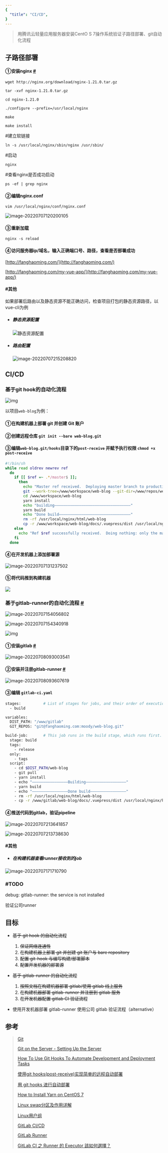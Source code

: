 ```yaml
---
{
  "title": "CI/CD",
}
---
```


> 用腾讯云轻量应用服务器安装CentO S 7操作系统验证子路径部署、git自动化流程

## 子路径部署

#### ①安装nginx [#](https://zhuanlan.zhihu.com/p/378409850)

`wget http://nginx.org/download/nginx-1.21.0.tar.gz`

`tar -xvf nginx-1.21.0.tar.gz`

`cd nginx-1.21.0 `

`./configure --prefix=/usr/local/nginx`

`make`

`make install`

#建立软链接

`ln -s /usr/local/nginx/sbin/nginx /usr/sbin/`

#启动

`nginx` 

#查看nginx是否成功启动

`ps -ef | grep nginx`

#### ②编辑nginx.conf  

`vim /usr/local/nginx/conf/nginx.conf`

![image-20220707120200105](./images/image-20220707120200105.png)

#### ③重新加载

`nginx -s reload`

#### ④访问服务器ip/域名，输入正确端口号、路径，查看是否部署成功

[http://fanghaoming.com/](http://fanghaoming.com/)

[http://fanghaoming.com/my-vue-app/](http://fanghaoming.com/my-vue-app/)

#### #其他

如果部署后路由以及静态资源不能正确访问，检查项目打包的静态资源路径，以vue-cli为例

- ##### 静态资源配置

  ![静态资源配置](./images/image-20220707215007360.png)

- ##### 路由配置

  ![image-20220707215208820](./images/image-20220707215208820.png)





## CI/CD

### 基于git hook的自动化流程

![img](./images/1090617-20181008211557402-232838726.png)

以项目`web-blog`为例：
#### ①在构建机器上部署 git 并创建 Git 账户

#### ②创建远程仓库 `git init --bare web-blog.git`

#### ③编辑`web-blog.git/hooks`目录下的`post-receive` 并赋予执行权限 `chmod +x post-receive`

```bash
#!/bin/sh
while read oldrev newrev ref
  do
    if [[ $ref =~ .*/master$ ]];
      then
        echo "Master ref received.  Deploying master branch to production..."
        git --work-tree=/www/workspace/web-blog --git-dir=/www/repos/web-blog.git checkout -f
        cd /www/workspace/web-blog
        yarn install
        echo "building——————————————————————————————————"
        yarn build
        echo "Done build————————————————————————————————"
        rm -rf /usr/local/nginx/html/web-blog
        cp -r /www/workspace/web-blog/docs/.vuepress/dist /usr/local/nginx/html/web-blog
    else
      echo "Ref $ref successfully received.  Doing nothing: only the master branch may be deployed on this server."
    fi
  done
```



#### ④在开发机器上添加部署源

![image-20220707131237502](./images/image-20220707131237502.png)

#### ⑤将代码推到构建机器

![](./images/image-20220706202320916.png)

### 基于gitlab-runner的自动化流程 [#](https://docs.gitlab.com/runner/)

![image-20220707154056802](./images/image-20220707154056802.png)



![image-20220707154340918](./images/image-20220707154340918.png)

![img](./images/16155928243705.jpg)

#### ①安装gitlab [#](https://about.gitlab.com/install/#centos-7)

![image-20220708093003541](./images/image-20220708093003541.png)

#### ②安装并注册gitlab-runner [#](https://docs.gitlab.com/runner/install/linux-repository.html)

![image-20220708093607619](./images/image-20220708093607619.png)

#### ③编辑 `gitlab-ci.yaml`

```bash
stages:          # List of stages for jobs, and their order of execution 
  - build

variables:
  DIST_PATH: "/www/gitlab"
  GIT_REPOS: "git@fanghaoming.com:moody/web-blog.git"

build-job:       # This job runs in the build stage, which runs first.
  stage: build
  tags:
    - release
  only:
    - tags
  script:
    - cd $DIST_PATH/web-blog
    - git pull
    - yarn install
    - echo "————————————————Building——————————————————"
    - yarn build
    - echo "————————————————Done build————————————————"
    - rm -rf /usr/local/nginx/html/web-blog
    - cp -r /www/gitlab/web-blog/docs/.vuepress/dist /usr/local/nginx/html/web-blog
```



#### ④推送代码到gitlab，验证pipeline

![image-20220707213641857](./images/image-20220707213641857.png)

![image-20220707213738630](./images/image-20220707213738630.png)

#### #其他

- ##### 在构建机器查看runner接收到的job


![image-20220707171710790](./images/image-20220707171710790.png)

### #TODO

debug:  gitlab-runner: the service is not installed

验证公司runner

## 目标

- ~~基于 git hook 的自动化流程~~
  1. ~~保证网络连通性~~
  2. ~~在构建机器上部署 git 并创建 git 账户与 bare repository~~
  3. ~~配置 git-hook 与编写构建/部署脚本~~
  4. ~~配置开发机器的部署源~~

- ~~基于 gitlab-runner 的自动化流程~~
  1. ~~按照文档在构建机器部署 gitlab/使用 gitlab 线上服务~~
  2. ~~在构建机器部署 gitlab-runner 并注册到 gitlab 服务~~
  3. ~~在开发机器配置 gitlab CI 验证流程~~
- 使用开发机器部署 gitlab-runner 使用公司 gitlab 验证流程（alternative）

## 参考

> [Git](https://www.cnblogs.com/qdhxhz/p/9757390.html)
>
> [Git on the Server - Setting Up the Server](https://git-scm.com/book/en/v2/Git-on-the-Server-Setting-Up-the-Server)
>
> [How To Use Git Hooks To Automate Development and Deployment Tasks](https://www.digitalocean.com/community/tutorials/how-to-use-git-hooks-to-automate-development-and-deployment-tasks)
>
> [使用git hooks(post-receive)实现简单的远程自动部署](https://www.imqianduan.com/git-svn/335.html)
>
> [用 git hooks 进行自动部署](https://juejin.cn/post/6976211349323907079)
>
> [How to Install Yarn on CentOS 7](https://linuxize.com/post/how-to-install-yarn-on-centos-7/)
>
> [Linux swap分区及作用详解](http://c.biancheng.net/view/907.html)
>
> [Linux用户组](http://blog.itpub.net/31524109/viewspace-2653558/)
>
> [GitLab CI/CD](https://docs.gitlab.com/ee/ci/)
>
> [GitLab Runner](https://docs.gitlab.com/runner/)
>
> [GitLab CI 之 Runner 的 Executor 該如何選擇？](https://chengweichen.com/2021/03/gitlab-ci-executor.html)
